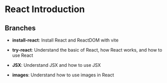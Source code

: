 # React Introduction

## Branches

- **install-react**: Install React and ReactDOM with vite
  
- **try-react**: Understand the basic of React, how React works, and how to use React
  
- **JSX**: Understand JSX and how to use JSX
  
- **images**: Understand how to use images in React